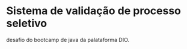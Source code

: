 <h1>Sistema de validação de processo seletivo</h1>
<p>desafio do bootcamp de java da palataforma DIO.</p>